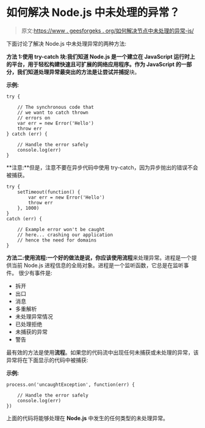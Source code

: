 # 如何解决 Node.js 中未处理的异常？

> 原文:[https://www . geesforgeks . org/如何解决节点中未处理的异常-js/](https://www.geeksforgeeks.org/how-to-resolve-unhandled-exceptions-in-node-js/)

下面讨论了解决 Node.js 中未处理异常的两种方法:

**方法 1:使用 try-catch 块:**我们知道 Node.js 是一个建立在 JavaScript 运行时上的平台，用于轻松构建快速且可扩展的网络应用程序。作为 JavaScript 的一部分，我们知道处理异常最突出的方法是让**尝试并捕捉**块。

**示例:**

```
try {

    // The synchronous code that
    // we want to catch thrown
    // errors on
    var err = new Error('Hello')
    throw err
} catch (err) {

    // Handle the error safely
    console.log(err)
}
```

**注意:**但是，注意不要在异步代码中使用 try-catch，因为异步抛出的错误不会被捕获。

```
try {
    setTimeout(function() {
        var err = new Error('Hello')
        throw err
    }, 1000)
}
catch (err) {

    // Example error won't be caught
    // here... crashing our application
    // hence the need for domains
}
```

**方法二:使用流程:**一个好的做法是说，你应该使用**流程**来处理异常。进程是一个提供当前 Node.js 进程信息的全局对象。进程是一个监听函数，它总是在监听事件。
很少有事件是:

*   拆开
*   出口
*   消息
*   多重解析
*   未处理异常情况
*   已处理拒绝
*   未捕获的异常
*   警告

最有效的方法是使用**流程**。如果您的代码流中出现任何未捕获或未处理的异常，该异常将在下面显示的代码中被捕获:

**示例:**

```
process.on('uncaughtException', function(err) {

    // Handle the error safely
    console.log(err)
})
```

上面的代码将能够处理在 **Node.js** 中发生的任何类型的未处理异常。